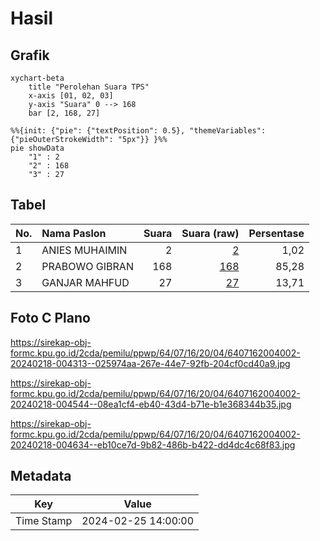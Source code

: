 # Hasil

## Grafik

```mermaid
xychart-beta
    title "Perolehan Suara TPS"
    x-axis [01, 02, 03]
    y-axis "Suara" 0 --> 168
    bar [2, 168, 27]
```

```mermaid
%%{init: {"pie": {"textPosition": 0.5}, "themeVariables": {"pieOuterStrokeWidth": "5px"}} }%%
pie showData
    "1" : 2
    "2" : 168
    "3" : 27
```

## Tabel

| No. | Nama Paslon    | Suara | Suara (raw) | Persentase |
|:--- |:-------------- | -----:| -----------:| ----------:|
| 1   | ANIES MUHAIMIN | 2     | [2][p-1]    | 1,02       |
| 2   | PRABOWO GIBRAN | 168   | [168][p-2]  | 85,28      |
| 3   | GANJAR MAHFUD  | 27    | [27][p-3]   | 13,71      |


[p-1]: https://github.com/gigit-pemilu/pemilu-2024-64-kalimantan-timur/blob/main/pilpres/hitung-suara/sub/64-kalimantan-timur/sub/07-kutai-barat/sub/16-nyuatan/sub/2004-sembuan/sub/002-tps/sub/paslon-1.txt
[p-2]: https://github.com/gigit-pemilu/pemilu-2024-64-kalimantan-timur/blob/main/pilpres/hitung-suara/sub/64-kalimantan-timur/sub/07-kutai-barat/sub/16-nyuatan/sub/2004-sembuan/sub/002-tps/sub/paslon-2.txt
[p-3]: https://github.com/gigit-pemilu/pemilu-2024-64-kalimantan-timur/blob/main/pilpres/hitung-suara/sub/64-kalimantan-timur/sub/07-kutai-barat/sub/16-nyuatan/sub/2004-sembuan/sub/002-tps/sub/paslon-3.txt

## Foto C Plano

https://sirekap-obj-formc.kpu.go.id/2cda/pemilu/ppwp/64/07/16/20/04/6407162004002-20240218-004313--025974aa-267e-44e7-92fb-204cf0cd40a9.jpg

https://sirekap-obj-formc.kpu.go.id/2cda/pemilu/ppwp/64/07/16/20/04/6407162004002-20240218-004544--08ea1cf4-eb40-43d4-b71e-b1e368344b35.jpg

https://sirekap-obj-formc.kpu.go.id/2cda/pemilu/ppwp/64/07/16/20/04/6407162004002-20240218-004634--eb10ce7d-9b82-486b-b422-dd4dc4c68f83.jpg


## Metadata

| Key        | Value               |
| ---------- | ------------------- |
| Time Stamp | 2024-02-25 14:00:00 |



